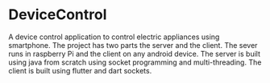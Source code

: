 # DeviceControl
A device control application to control electric appliances using smartphone. The project has two parts the server and the client. The sever runs in raspberry Pi and the client on any android device. The server is built using java from scratch using socket programming and multi-threading. The client is built using flutter and dart sockets.  
